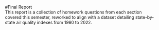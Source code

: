 #Final Report </br>
This report is a collection of homework questions from each section covered this semester, reworked to align with a dataset detailing state-by-state air quality indexes from 1980 to 2022.
